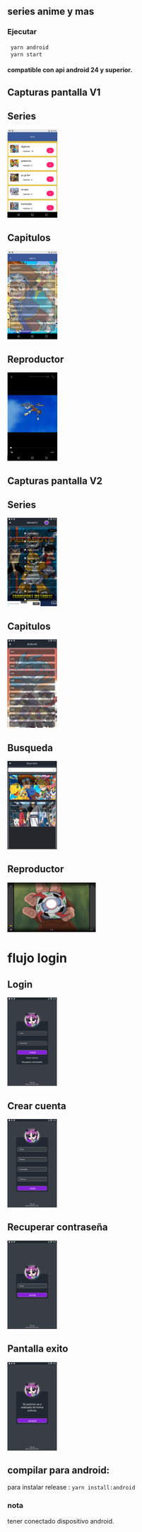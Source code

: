 ## series anime y mas

### Ejecutar
     yarn android
     yarn start
    
#### compatible con api android 24 y superior.

## Capturas pantalla V1
<div style={{display:"inline-block",padding:30}}>

## Series
<img src='./vistasApp/capturas/2_series.png' height='200' />
</div>

<div style={{display:"inline-block",padding:30}}>

## Capitulos
<img src='./vistasApp/capturas/3_capitulos.png' height='200' />
</div>

<div style={{display:"inline-block",padding:30}}>

## Reproductor
<img src='./vistasApp/capturas/4_reproductor.png' height='200' />
</div>

## Capturas pantalla V2

<div style={{display:"inline-block",padding:30}}>

## Series
<img src='./vistasApp/capturas/v2/capitulos.png' height='200' />
</div>

<div style={{display:"inline-block",padding:30}}>

## Capitulos
<img src='./vistasApp/capturas/v2/series_capitulos.png' height='200' />
</div>

<div style={{display:"inline-block",padding:30}}>

## Busqueda
<img src='./vistasApp/capturas/v2/series_buscar.png' height='200' />
</div>

<div style={{display:"inline-block",padding:30}}>

## Reproductor
<img src='./vistasApp/capturas/v2/series_reproductos.png' width='200' />
</div>


# flujo login
<div style={{display:"inline-block",padding:30}}>

## Login
<img src='./vistasApp/capturas/v2/login.png' height='200' />
</div>

<div style={{display:"inline-block",padding:30}}>

## Crear cuenta 
<img src='./vistasApp/capturas/v2/add_sesion.png' height='200' />
</div>

<div style={{display:"inline-block",padding:30}}>

## Recuperar contraseña 
<img src='./vistasApp/capturas/v2/recovery_passw.png' height='200' />
</div>

<div style={{display:"inline-block",padding:30}}>

## Pantalla exito 
<img src='./vistasApp/capturas/v2/exito.png' height='200' />
</div>


## compilar para android:

para instalar release :
<code>yarn install:android</code>


### nota
tener conectado dispositivo android. 


